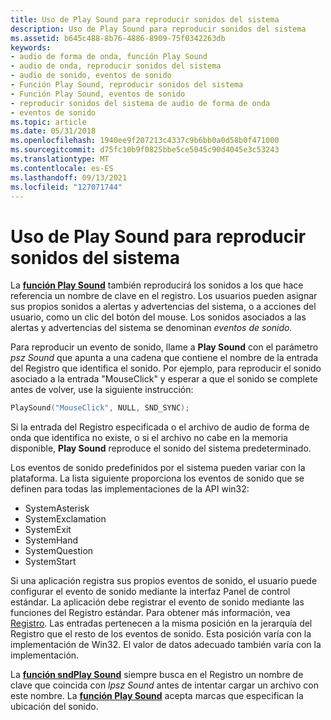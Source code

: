 ```yaml
---
title: Uso de Play Sound para reproducir sonidos del sistema
description: Uso de Play Sound para reproducir sonidos del sistema
ms.assetid: b645c488-8b76-4886-8909-75f0342263db
keywords:
- audio de forma de onda, función Play Sound
- audio de onda, reproducir sonidos del sistema
- audio de sonido, eventos de sonido
- Función Play Sound, reproducir sonidos del sistema
- Función Play Sound, eventos de sonido
- reproducir sonidos del sistema de audio de forma de onda
- eventos de sonido
ms.topic: article
ms.date: 05/31/2018
ms.openlocfilehash: 1940ee9f207213c4337c9b6bb0a0d58b0f471000
ms.sourcegitcommit: d75fc10b9f0825bbe5ce5045c90d4045e3c53243
ms.translationtype: MT
ms.contentlocale: es-ES
ms.lasthandoff: 09/13/2021
ms.locfileid: "127071744"
---
```

# <a name="using-playsound-to-play-system-sounds"></a>Uso de Play Sound para reproducir sonidos del sistema

La [**función Play Sound**](/previous-versions//dd743680(v=vs.85)) también reproducirá los sonidos a los que hace referencia un nombre de clave en el registro. Los usuarios pueden asignar sus propios sonidos a alertas y advertencias del sistema, o a acciones del usuario, como un clic del botón del mouse. Los sonidos asociados a las alertas y advertencias del sistema se denominan *eventos de sonido.*

Para reproducir un evento de sonido, llame a **Play Sound** con el parámetro *psz Sound* que apunta a una cadena que contiene el nombre de la entrada del Registro que identifica el sonido. Por ejemplo, para reproducir el sonido asociado a la entrada "MouseClick" y esperar a que el sonido se complete antes de volver, use la siguiente instrucción:


```C++
PlaySound("MouseClick", NULL, SND_SYNC); 
```



Si la entrada del Registro especificada o el archivo de audio de forma de onda que identifica no existe, o si el archivo no cabe en la memoria disponible, **Play Sound** reproduce el sonido del sistema predeterminado.

Los eventos de sonido predefinidos por el sistema pueden variar con la plataforma. La lista siguiente proporciona los eventos de sonido que se definen para todas las implementaciones de la API win32:

-   SystemAsterisk
-   SystemExclamation
-   SystemExit
-   SystemHand
-   SystemQuestion
-   SystemStart

Si una aplicación registra sus propios eventos de sonido, el usuario puede configurar el evento de sonido mediante la interfaz Panel de control estándar. La aplicación debe registrar el evento de sonido mediante las funciones del Registro estándar. Para obtener más información, vea [Registro](../sysinfo/registry.md). Las entradas pertenecen a la misma posición en la jerarquía del Registro que el resto de los eventos de sonido. Esta posición varía con la implementación de Win32. El valor de datos adecuado también varía con la implementación.

La [**función sndPlay Sound**](/previous-versions//dd798676(v=vs.85)) siempre busca en el Registro un nombre de clave que coincida con *lpsz Sound* antes de intentar cargar un archivo con este nombre. La [**función Play Sound**](/previous-versions//dd743680(v=vs.85)) acepta marcas que especifican la ubicación del sonido.

 

 